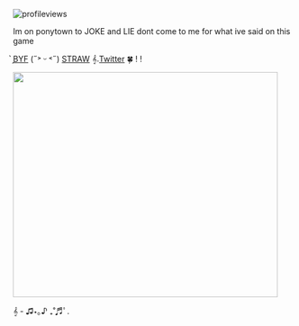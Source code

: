 ![profileviews](https://komarev.com/ghpvc/?username=shinobiyaoi&color=1e244d&label=crazystalkers&style=plastic)

Im on ponytown to JOKE and LIE dont come to me for what ive said on this game

 ̗̀[BYF](https://rentry.co/teamkakashi) (˶˃ ᵕ ˂˶) [STRAW](https://team7.straw.page)   𝄞𝅄[Twitter](https://x.com/shinobiyaoi) 🍀 ! !

  <img width="470" height="400" src="https://i.pinimg.com/1200x/85/bd/a9/85bda9334cde8b4ec5af53bf3caf5558.jpg">

 <p align="center">

𝄞 - ♫⋆｡♪ ₊˚♬ﾟ.








<!--
**shinobiyaoi/shinobiyaoi** is a ✨ _special_ ✨ repository because its `README.md` (this file) appears on your GitHub profile.

Here are some ideas to get you started:

- 🔭 I’m currently working on ...
- 🌱 I’m currently learning ...
- 👯 I’m looking to collaborate on ...
- 🤔 I’m looking for help with ...
- 💬 Ask me about ...
- 📫 How to reach me: ...
- 😄 Pronouns: ...
- ⚡ Fun fact: ...
-->
